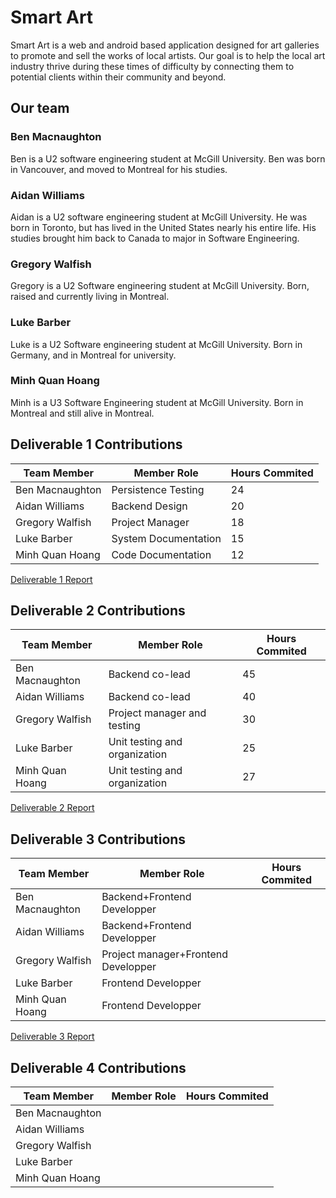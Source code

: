 # Smart Art
Smart Art is a web and android based application designed for art galleries to promote and sell the works of local artists.
Our goal is to help the local art industry thrive during these times of difficulty by connecting them to potential clients within their community and beyond.

## Our team
### Ben Macnaughton
Ben is a U2 software engineering student at McGill University. Ben was born in Vancouver, and moved to Montreal for his studies.
### Aidan Williams  
Aidan is a U2 software engineering student at McGill University. He was born in Toronto, but has lived in the United States nearly his entire life. His studies brought him back to Canada to major in Software Engineering.
### Gregory Walfish
Gregory is a U2 Software engineering student at McGill University. Born, raised and currently living in Montreal.
### Luke Barber
Luke is a U2 Software engineering student at McGill University. Born in Germany, and in Montreal for university.
### Minh Quan Hoang
Minh is a U3 Software Engineering student at McGill University. Born in Montreal and still alive in Montreal.



## Deliverable 1 Contributions
| Team Member      | Member Role          | Hours Commited  |
| -----------------| -------------------- | --------------- |
| Ben Macnaughton  | Persistence Testing  |        24       |
| Aidan Williams   | Backend Design       |        20       |
| Gregory Walfish  | Project Manager      |        18       |
| Luke Barber      | System Documentation |        15       |
| Minh Quan Hoang  | Code Documentation   |        12       |

[Deliverable 1 Report](https://github.com/McGill-ECSE321-Fall2020/project-group-12/wiki/Report)
## Deliverable 2 Contributions
| Team Member      | Member Role                      | Hours Commited  |
| -----------------| ---------------------------------| --------------- |
| Ben Macnaughton  | Backend co-lead                  |       45        |
| Aidan Williams   | Backend co-lead                  |       40        |
| Gregory Walfish  | Project manager and testing      |       30        |
| Luke Barber      | Unit testing and organization    |       25        |
| Minh Quan Hoang  | Unit testing and organization    |       27        |

[Deliverable 2 Report](https://github.com/McGill-ECSE321-Fall2020/project-group-12/wiki/Report2)

## Deliverable 3 Contributions
| Team Member      | Member Role   | Hours Commited  |
| -----------------| ------------- | --------------- |
| Ben Macnaughton  | Backend+Frontend Developper|                 |
| Aidan Williams   | Backend+Frontend Developper              |                 |
| Gregory Walfish  | Project manager+Frontend Developper              |                 |
| Luke Barber     | Frontend Developper               |                 |
| Minh Quan Hoang  | Frontend Developper               |                 |

[Deliverable 3 Report](https://github.com/McGill-ECSE321-Fall2020/project-group-12/wiki/Report3)

## Deliverable 4 Contributions
| Team Member      | Member Role   | Hours Commited  |
| -----------------| ------------- | --------------- |
| Ben Macnaughton  |               |                 |
| Aidan Williams   |               |                 |
| Gregory Walfish  |               |                 |
| Luke Barber     |               |                 |
| Minh Quan Hoang  |               |                 |
